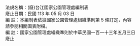 法規名稱：(廢)台江國家公園管理處編制表  
廢止日期：民國 113 年 05 月 03 日  
編 註：本編制表依據國家公園管理處組織準則第 5 條訂定，內容  
請參閱相關圖表附檔。  
編 註：國家公園管理處組織準則於中華民國一百一十三年五月三日  
廢止  


